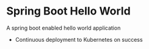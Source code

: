# Spring Boot Hello World

A spring boot enabled hello world application

- Continuous deployment to Kubernetes on success

